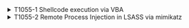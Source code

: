 <details>
<summary>T1055-1 Shellcode execution via VBA
</summary>
<pre>$ NA </pre>
</details>
<details>
<summary>T1055-2 Remote Process Injection in LSASS via mimikatz
</summary>
<pre>$ NA </pre>
</details>
